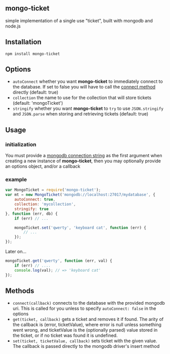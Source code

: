 ## mongo-ticket

simple implementation of a single use "ticket", built with mongodb and node.js

## Installation

`npm install mongo-ticket`

## Options

  - `autoConnect` whether you want **mongo-ticket** to immediately connect to the database.  If set to false you will have to call the [connect method](#methods) directly (default: true)
  - `collection` the name to use for the collection that will store tickets (default: 'mongoTicket')
  - `stringify` whether you want **mongo-ticket** to `try` to use `JSON.stringify` and `JSON.parse` when storing and retrieving tickets (default: true)

## Usage

### initialization

You must provide a [mongodb connection string](http://docs.mongodb.org/manual/reference/connection-string/) as the first argument when creating a new instance of **mongo-ticket**, then you may optionally provide an options object, and/or a callback

### example

```javascript
var MongoTicket = require('mongo-ticket');
var mt = new MongoTicket('mongodb://localhost:27017/mydatabase', {
    autoConnect: true,
    collection: 'mycollection',
    stringify: true
}, function (err, db) {
    if (err) // ...

    mongoTicket.set('qwerty', 'keyboard cat', function (err) {
        // ...
    });
});
```

Later on...
```Javascript
mongoTicket.get('qwerty', function (err, val) {
    if (err) // ....
    console.log(val); // => 'keyboard cat'
});
```

## Methods

  - `connect(callback)` connects to the database with the provided mongodb uri.  This is called for you unless to specify `autoConnect: false` in the options
  - `get(ticket, callback)` gets a ticket and removes it if found.  The arity of the callback is (error, ticketValue), where error is null unless something went wrong, and ticketValue is the (optionally parsed) value stored in the ticket, or if no ticket was found it is undefined.
  - `set(ticket, ticketValue, callback)` sets ticket with the given value.  The callback is passed directly to the mongodb driver's insert method
